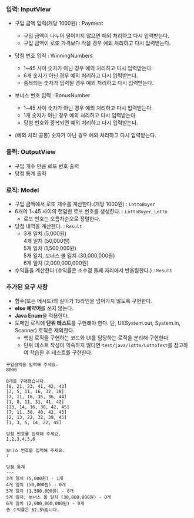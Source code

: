 

### 입력: InputView
 - 구입 금액 입력(개당 1000원) : Payment
   - 구입 금액이 나누어 떨어지지 않으면 예외 처리하고 다시 입력받는다.
   - 구입 금액이 로또 가격보다 작을 경우 예외 처리하고 다시 입력받는다.


 - 당첨 번호 입력 : WinningNumbers
   - 1~45 사이 숫자가 아닌 경우 예외 처리하고 다시 입력받는다.
   - 6개 숫자가 아닌 경우 예외 처리하고 다시 입력받는다.
   - 중복되는 숫자가 입력될 경우 예외 처리하고 다시 입력받는다. 

 - 보너스 번호 입력 : BonusNumber
   - 1~45 사이 숫자가 아닌 경우 예외 처리하고 다시 입력받는다.  
   - 1개 숫자가 아닌 경우 예외 처리하고 다시 입력받는다.
   - 당첨 번호와 중복되면 예외 처리하고 다시 입력받는다.


 - (예외 처리 공통) 숫자가 아닌 경우 예외 처리하고 다시 입력받는다.

### 출력: OutputView
- 구입 개수 만큼 로또 번호 출력
- 당첨 통계 출력

### 로직: Model
- 구입 금액에서 로또 개수를 계산한다.(개당 1000원) : `LottoBuyer`
- 6개의 1~45 사이의 랜덤한 로또 번호를 생성한다. : `LottoBuyer`, `Lotto`
  - 로또 번호는 오름차순으로 정렬한다.
- 당첨 내역을 계산한다. : `Result`
  - 3개 일치 (5,000원)  
    4개 일치 (50,000원)  
    5개 일치 (1,500,000원)  
    5개 일치, 보너스 볼 일치 (30,000,000원)  
    6개 일치 (2,000,000,000원) 
- 수익률을 계산한다.(수익률은 소수점 둘째 자리에서 반올림한다.) : `Result`


### 추가된 요구 사항
- 함수(또는 메서드)의 길이가 15라인을 넘어가지 않도록 구현한다.
- **else 예약어**를 쓰지 않는다.
- **Java Enum**을 적용한다.
- 도메인 로직에 **단위 테스트**를 구현해야 한다. 단, UI(System.out, System.in, Scanner) 로직은 제외한다.
  - 핵심 로직을 구현하는 코드와 UI를 담당하는 로직을 분리해 구현한다.
  - 단위 테스트 작성이 익숙하지 않다면 `test/java/lotto/LottoTest`를 참고하여 학습한 후 테스트를 구현한다.


```
구입금액을 입력해 주세요.
8000

8개를 구매했습니다.
[8, 21, 23, 41, 42, 43] 
[3, 5, 11, 16, 32, 38] 
[7, 11, 16, 35, 36, 44] 
[1, 8, 11, 31, 41, 42] 
[13, 14, 16, 38, 42, 45] 
[7, 11, 30, 40, 42, 43] 
[2, 13, 22, 32, 38, 45] 
[1, 3, 5, 14, 22, 45]

당첨 번호를 입력해 주세요.
1,2,3,4,5,6

보너스 번호를 입력해 주세요.
7

당첨 통계
---
3개 일치 (5,000원) - 1개
4개 일치 (50,000원) - 0개
5개 일치 (1,500,000원) - 0개
5개 일치, 보너스 볼 일치 (30,000,000원) - 0개
6개 일치 (2,000,000,000원) - 0개
총 수익률은 62.5%입니다.
```